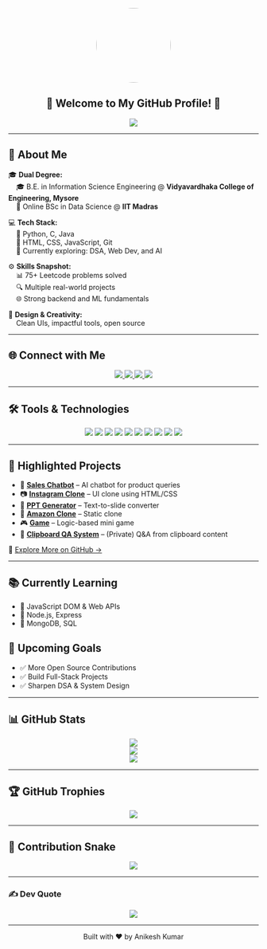 <!-- Profile Picture -->
<p align="center">
  <img src="https://i.ibb.co/BKywNpbN/Whats-App-Image-2025-07-06-at-23-37-01.jpg" width="150" style="border-radius: 50%;" />
</p>

<!-- Welcome + Typing Animation -->
<h2 align="center">
  🌟 Welcome to My GitHub Profile! 🌟
</h2>
<p align="center">
  <img src="https://readme-typing-svg.demolab.com?font=Fira+Code&size=22&pause=1000&color=00BFFF&center=true&vCenter=true&width=500&lines=Full-Stack+Developer;Python+Enthusiast;DSA+Lover" />
</p>

---

## 🚀 About Me

🎓 **Dual Degree:**  
&nbsp;&nbsp;&nbsp;&nbsp;🎓 B.E. in Information Science Engineering @ **Vidyavardhaka College of Engineering, Mysore**  
&nbsp;&nbsp;&nbsp;&nbsp;📘 Online BSc in Data Science @ **IIT Madras**

💻 **Tech Stack:**  
&nbsp;&nbsp;&nbsp;&nbsp;🔹 Python, C, Java  
&nbsp;&nbsp;&nbsp;&nbsp;🔹 HTML, CSS, JavaScript, Git  
&nbsp;&nbsp;&nbsp;&nbsp;🔹 Currently exploring: DSA, Web Dev, and AI

⚙️ **Skills Snapshot:**  
&nbsp;&nbsp;&nbsp;&nbsp;📊 75+ Leetcode problems solved  
&nbsp;&nbsp;&nbsp;&nbsp;🔍 Multiple real-world projects  
&nbsp;&nbsp;&nbsp;&nbsp;🌐 Strong backend and ML fundamentals

🎨 **Design & Creativity:**  
&nbsp;&nbsp;&nbsp;&nbsp;Clean UIs, impactful tools, open source

---

## 🌐 Connect with Me
<p align="center">
  <a href="https://anikesh0001.github.io/anikesh-portfolio/">
    <img src="https://img.shields.io/badge/Portfolio-000?style=for-the-badge&logo=vercel&logoColor=white" />
  </a>
  <a href="https://instagram.com/Anikesh_op">
    <img src="https://img.shields.io/badge/Instagram-%23E4405F.svg?style=for-the-badge&logo=Instagram&logoColor=white" />
  </a>
  <a href="https://github.com/Anikesh0001">
    <img src="https://img.shields.io/badge/GitHub-%2312100E.svg?style=for-the-badge&logo=github&logoColor=white" />
  </a>
  <a href="mailto:anikeshkr0001@gmail.com">
    <img src="https://img.shields.io/badge/Email-D14836?style=for-the-badge&logo=gmail&logoColor=white" />
  </a>
</p>

---

## 🛠️ Tools & Technologies
<p align="center">
  <img src="https://img.shields.io/badge/Python-3670A0?style=for-the-badge&logo=python&logoColor=ffdd54" />
  <img src="https://img.shields.io/badge/C-00599C?style=for-the-badge&logo=c&logoColor=white" />
  <img src="https://img.shields.io/badge/Java-ED8B00?style=for-the-badge&logo=openjdk&logoColor=white" />
  <img src="https://img.shields.io/badge/HTML-E34F26?style=for-the-badge&logo=html5&logoColor=white" />
  <img src="https://img.shields.io/badge/CSS-1572B6?style=for-the-badge&logo=css3&logoColor=white" />
  <img src="https://img.shields.io/badge/JavaScript-F7DF1E?style=for-the-badge&logo=javascript&logoColor=black" />
  <img src="https://img.shields.io/badge/Numpy-013243?style=for-the-badge&logo=numpy&logoColor=white" />
  <img src="https://img.shields.io/badge/Pandas-150458?style=for-the-badge&logo=pandas&logoColor=white" />
  <img src="https://img.shields.io/badge/Matplotlib-white?style=for-the-badge&logo=matplotlib&logoColor=black" />
  <img src="https://img.shields.io/badge/Git-F05033?style=for-the-badge&logo=git&logoColor=white" />
</p>

---

## 🚀 Highlighted Projects
- 💬 [**Sales Chatbot**](https://github.com/Anikesh0001/sales_chatbot) – AI chatbot for product queries  
- 📷 [**Instagram Clone**](https://github.com/Anikesh0001/Instagram_clone) – UI clone using HTML/CSS  
- 🎯 [**PPT Generator**](https://github.com/Anikesh0001/ppt_generator) – Text-to-slide converter  
- 🛒 [**Amazon Clone**](https://github.com/Anikesh0001/amazon-clone) – Static clone  
- 🎮 [**Game**](https://github.com/Anikesh0001/game) – Logic-based mini game  
- 🧠 [**Clipboard QA System**](#) – (Private) Q&A from clipboard content

🔗 [Explore More on GitHub →](https://github.com/Anikesh0001)

---

## 📚 Currently Learning
- 🔸 JavaScript DOM & Web APIs  
- 🔸 Node.js, Express  
- 🔸 MongoDB, SQL

## 🎯 Upcoming Goals
- ✅ More Open Source Contributions  
- ✅ Build Full-Stack Projects  
- ✅ Sharpen DSA & System Design

---

## 📊 GitHub Stats
<p align="center">
  <img src="https://github-readme-stats.vercel.app/api?username=Anikesh0001&theme=tokyonight&hide_border=false&include_all_commits=true&count_private=true" /><br/>
  <img src="https://streak-stats.demolab.com/?user=Anikesh0001&theme=tokyonight&hide_border=false" /><br/>
  <img src="https://github-readme-stats.vercel.app/api/top-langs/?username=Anikesh0001&theme=tokyonight&hide_border=false&layout=compact&langs_count=8" />
</p>

---

## 🏆 GitHub Trophies
<p align="center">
  <img src="https://github-profile-trophy.vercel.app/?username=Anikesh0001&theme=tokyonight&no-frame=false&no-bg=true&margin-w=4" />
</p>

---

## 🐍 Contribution Snake
<p align="center">
  <img src="https://raw.githubusercontent.com/Anikesh0001/Anikesh0001/output/github-contribution-grid-snake.svg" />

</p>

---

### ✍️ Dev Quote
<p align="center">
  <img src="https://quotes-github-readme.vercel.app/api?type=horizontal&theme=radical" />
</p>

---

<p align="center">Built with ❤️ by Anikesh Kumar</p>

